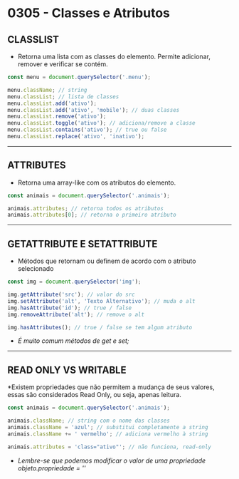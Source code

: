 # 0305 - Classes e Atributos

## CLASSLIST

* Retorna uma lista com as classes do elemento. Permite adicionar, remover e verificar se contém.

~~~javascript
const menu = document.querySelector('.menu');

menu.className; // string
menu.classList; // lista de classes
menu.classList.add('ativo');
menu.classList.add('ativo', 'mobile'); // duas classes
menu.classList.remove('ativo');
menu.classList.toggle('ativo'); // adiciona/remove a classe
menu.classList.contains('ativo'); // true ou false
menu.classList.replace('ativo', 'inativo');
~~~

___

## ATTRIBUTES

* Retorna uma array-like com os atributos do elemento.

~~~javascript
const animais = document.querySelector('.animais');

animais.attributes; // retorna todos os atributos
animais.attributes[0]; // retorna o primeiro atributo
~~~

___

## GETATTRIBUTE E SETATTRIBUTE

* Métodos que retornam ou definem de acordo com o atributo selecionado

~~~javascript
const img = document.querySelector('img');

img.getAttribute('src'); // valor do src
img.setAttribute('alt', 'Texto Alternativo'); // muda o alt
img.hasAttribute('id'); // true / false
img.removeAttribute('alt'); // remove o alt

img.hasAttributes(); // true / false se tem algum atributo
~~~

* *É muito comum métodos de get e set;*

___

## READ ONLY VS WRITABLE

*Existem propriedades que não permitem a mudança de seus valores, essas são considerados Read Only, ou seja, apenas leitura.

~~~javascript
const animais = document.querySelector('.animais');

animais.className; // string com o nome das classes
animais.className = 'azul'; // substitui completamente a string
animais.className += ' vermelho'; // adiciona vermelho à string

animais.attributes = 'class="ativo"'; // não funciona, read-only
~~~

* *Lembre-se que podemos modificar o valor de uma propriedade objeto.propriedade = ''*
